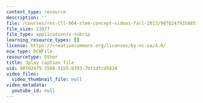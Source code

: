 ```yaml
---
content_type: resource
description: ''
file: /courses/res-tll-004-stem-concept-videos-fall-2013/90f02479358851b583937bf1dfcd5834_JGeTcRfKgBo.vtt
file_size: 13977
file_type: application/x-subrip
learning_resource_types: []
license: https://creativecommons.org/licenses/by-nc-sa/4.0/
ocw_type: OCWFile
resourcetype: Other
title: 3play caption file
uid: 90f02479-3588-51b5-8393-7bf1dfcd5834
video_files:
  video_thumbnail_file: null
video_metadata:
  youtube_id: null
---
```

